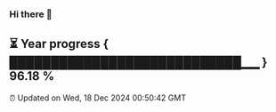 ### Hi there 👋
⏳ Year progress { ████████████████████████████▁▁ } 96.18 %
---
⏰ Updated on Wed, 18 Dec 2024 00:50:42 GMT

